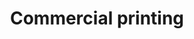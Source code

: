 ---
title: Commercial printing
longTitle: 'Commercial printing'
tags:
- gccommon
usedFor:
- "[[Printing]]"
---